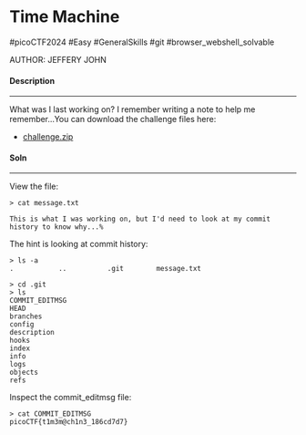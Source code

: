 # Time Machine

#picoCTF2024 #Easy #GeneralSkills #git #browser_webshell_solvable 

AUTHOR: JEFFERY JOHN
#### Description
___
What was I last working on? I remember writing a note to help me remember...You can download the challenge files here:

- [challenge.zip](https://artifacts.picoctf.net/c_titan/160/challenge.zip)

#### Soln
___
View the file:
```
> cat message.txt

This is what I was working on, but I'd need to look at my commit history to know why...%
```

The hint is looking at commit history:
```
> ls -a
.           ..          .git        message.txt

> cd .git
> ls
COMMIT_EDITMSG 
HEAD           
branches       
config         
description    
hooks          
index          
info           
logs           
objects        
refs
```

Inspect the commit_editmsg file:
```
> cat COMMIT_EDITMSG
picoCTF{t1m3m@ch1n3_186cd7d7}
```

